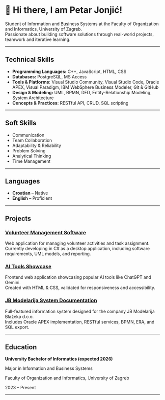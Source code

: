 # 👋 Hi there, I am Petar Jonjić!

Student of Information and Business Systems at the Faculty of Organization and Informatics, University of Zagreb.  
Passionate about building software solutions through real-world projects, teamwork and iterative learning.  

---

## Technical Skills

- **Programming Languages:** C++, JavaScript, HTML, CSS
- **Databases:** PostgreSQL, MS Access
- **Tools & Platforms:** Visual Studio Community, Visual Studio Code, Oracle APEX, Visual Paradigm, IBM WebSphere Business Modeler, Git & GitHub
- **Design & Modeling:** UML, BPMN, DFD, Entity-Relationship Modeling, System Architecture
- **Concepts & Practices:** RESTful API, CRUD, SQL scripting

---

## Soft Skills

- Communication
- Team Collaboration
- Adaptability & Reliability
- Problem Solving
- Analytical Thinking
- Time Management

---

## Languages

- **Croatian** – Native  
- **English** – Proficient

---

## Projects

### [Volunteer Management Software](https://github.com/petarjonjic/Volunteer-Management-Software)
Web application for managing volunteer activities and task assignment.  
Currently developing in C# as a desktop application, including software requirements, UML models, and reporting.

### [AI Tools Showcase](https://github.com/petarjonjic/AI-Tools-Showcase)
Frontend web application showcasing popular AI tools like ChatGPT and Gemini.  
Created with HTML & CSS, validated for responsiveness and accessibility.

### [JB Modelarija System Documentation](https://github.com/petarjonjic/jb-modelarija-system)
Full-featured information system designed for the company JB Modelarija Blažeka d.o.o.  
Includes Oracle APEX implementation, RESTful services, BPMN, ERA, and SQL export.

---

## Education

**University Bachelor of Informatics (expected 2026)**

Major in Information and Business Systems

Faculty of Organization and Informatics, University of Zagreb

2023 – Present

---

